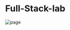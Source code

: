 # Full-Stack-lab 
![page](https://user-images.githubusercontent.com/81029259/187220053-100bab2a-4a61-43c6-bf75-759241ac2643.png)
